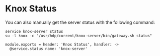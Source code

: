 
# Knox Status

You can also manually get the server status with the following command:

```
service knox-server status
su -l knox -c "/usr/hdp/current/knox-server/bin/gateway.sh status"
```

    module.exports = header: 'Knox Status', handler: ->
      @service.status name: 'knox-server'
